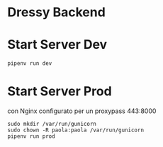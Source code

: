 # Dressy Backend

# Start Server Dev
```shell
pipenv run dev
```

# Start Server Prod
con Nginx configurato per un proxypass 443:8000

```shell
sudo mkdir /var/run/gunicorn
sudo chown -R paola:paola /var/run/gunicorn
pipenv run prod
```


